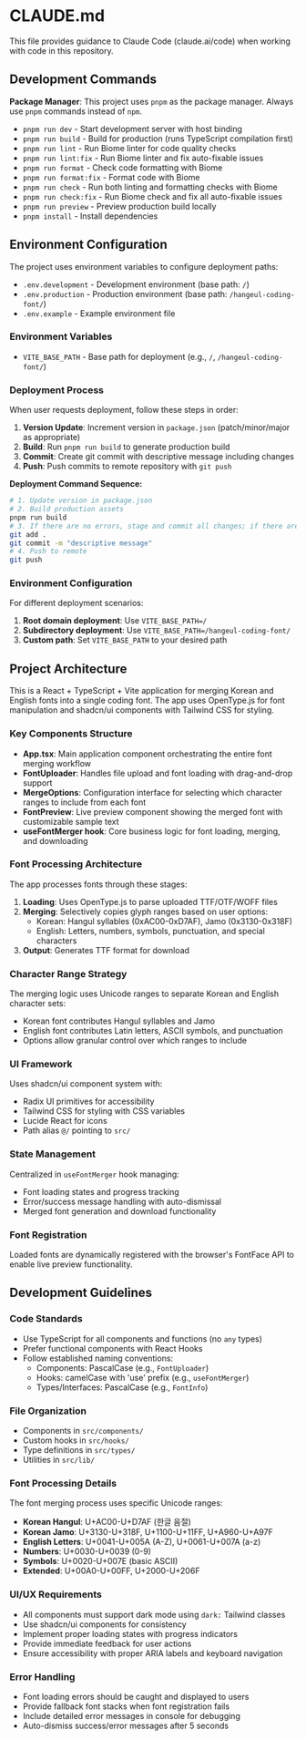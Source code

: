 # CLAUDE.md

This file provides guidance to Claude Code (claude.ai/code) when working with code in this repository.

## Development Commands

**Package Manager**: This project uses `pnpm` as the package manager. Always use `pnpm` commands instead of `npm`.

- `pnpm run dev` - Start development server with host binding
- `pnpm run build` - Build for production (runs TypeScript compilation first)  
- `pnpm run lint` - Run Biome linter for code quality checks
- `pnpm run lint:fix` - Run Biome linter and fix auto-fixable issues
- `pnpm run format` - Check code formatting with Biome
- `pnpm run format:fix` - Format code with Biome
- `pnpm run check` - Run both linting and formatting checks with Biome
- `pnpm run check:fix` - Run Biome check and fix all auto-fixable issues
- `pnpm run preview` - Preview production build locally
- `pnpm install` - Install dependencies

## Environment Configuration

The project uses environment variables to configure deployment paths:

- `.env.development` - Development environment (base path: `/`)
- `.env.production` - Production environment (base path: `/hangeul-coding-font/`)
- `.env.example` - Example environment file

### Environment Variables

- `VITE_BASE_PATH` - Base path for deployment (e.g., `/`, `/hangeul-coding-font/`)

### Deployment Process

When user requests deployment, follow these steps in order:

1. **Version Update**: Increment version in `package.json` (patch/minor/major as appropriate)
2. **Build**: Run `pnpm run build` to generate production build
3. **Commit**: Create git commit with descriptive message including changes
4. **Push**: Push commits to remote repository with `git push`

**Deployment Command Sequence:**
```bash
# 1. Update version in package.json
# 2. Build production assets
pnpm run build
# 3. If there are no errors, stage and commit all changes; if there are errors, fix them.
git add .
git commit -m "descriptive message"
# 4. Push to remote
git push
```

### Environment Configuration

For different deployment scenarios:

1. **Root domain deployment**: Use `VITE_BASE_PATH=/`
2. **Subdirectory deployment**: Use `VITE_BASE_PATH=/hangeul-coding-font/`
3. **Custom path**: Set `VITE_BASE_PATH` to your desired path

## Project Architecture

This is a React + TypeScript + Vite application for merging Korean and English fonts into a single coding font. The app uses OpenType.js for font manipulation and shadcn/ui components with Tailwind CSS for styling.

### Key Components Structure

- **App.tsx**: Main application component orchestrating the entire font merging workflow
- **FontUploader**: Handles file upload and font loading with drag-and-drop support
- **MergeOptions**: Configuration interface for selecting which character ranges to include from each font
- **FontPreview**: Live preview component showing the merged font with customizable sample text
- **useFontMerger hook**: Core business logic for font loading, merging, and downloading

### Font Processing Architecture

The app processes fonts through these stages:
1. **Loading**: Uses OpenType.js to parse uploaded TTF/OTF/WOFF files
2. **Merging**: Selectively copies glyph ranges based on user options:
   - Korean: Hangul syllables (0xAC00-0xD7AF), Jamo (0x3130-0x318F)
   - English: Letters, numbers, symbols, punctuation, and special characters
3. **Output**: Generates TTF format for download

### Character Range Strategy

The merging logic uses Unicode ranges to separate Korean and English character sets:
- Korean font contributes Hangul syllables and Jamo
- English font contributes Latin letters, ASCII symbols, and punctuation
- Options allow granular control over which ranges to include

### UI Framework

Uses shadcn/ui component system with:
- Radix UI primitives for accessibility
- Tailwind CSS for styling with CSS variables
- Lucide React for icons
- Path alias `@/` pointing to `src/`

### State Management

Centralized in `useFontMerger` hook managing:
- Font loading states and progress tracking
- Error/success message handling with auto-dismissal
- Merged font generation and download functionality

### Font Registration

Loaded fonts are dynamically registered with the browser's FontFace API to enable live preview functionality.

## Development Guidelines

### Code Standards
- Use TypeScript for all components and functions (no `any` types)
- Prefer functional components with React Hooks
- Follow established naming conventions:
  - Components: PascalCase (e.g., `FontUploader`)
  - Hooks: camelCase with 'use' prefix (e.g., `useFontMerger`)
  - Types/Interfaces: PascalCase (e.g., `FontInfo`)

### File Organization
- Components in `src/components/`
- Custom hooks in `src/hooks/`
- Type definitions in `src/types/`
- Utilities in `src/lib/`

### Font Processing Details
The font merging process uses specific Unicode ranges:
- **Korean Hangul**: U+AC00-U+D7AF (한글 음절)
- **Korean Jamo**: U+3130-U+318F, U+1100-U+11FF, U+A960-U+A97F
- **English Letters**: U+0041-U+005A (A-Z), U+0061-U+007A (a-z)
- **Numbers**: U+0030-U+0039 (0-9)
- **Symbols**: U+0020-U+007E (basic ASCII)
- **Extended**: U+00A0-U+00FF, U+2000-U+206F

### UI/UX Requirements
- All components must support dark mode using `dark:` Tailwind classes
- Use shadcn/ui components for consistency
- Implement proper loading states with progress indicators
- Provide immediate feedback for user actions
- Ensure accessibility with proper ARIA labels and keyboard navigation

### Error Handling
- Font loading errors should be caught and displayed to users
- Provide fallback font stacks when font registration fails
- Include detailed error messages in console for debugging
- Auto-dismiss success/error messages after 5 seconds